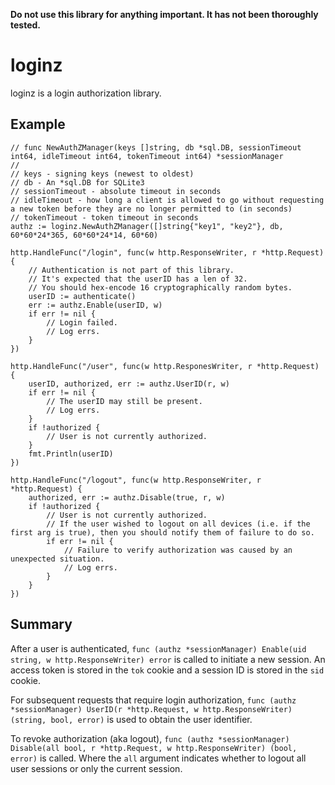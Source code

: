 **Do not use this library for anything important. It has not been thoroughly
tested.**

# loginz

loginz is a login authorization library.

## Example

```
// func NewAuthZManager(keys []string, db *sql.DB, sessionTimeout int64, idleTimeout int64, tokenTimeout int64) *sessionManager
//
// keys - signing keys (newest to oldest)
// db - An *sql.DB for SQLite3
// sessionTimeout - absolute timeout in seconds
// idleTimeout - how long a client is allowed to go without requesting a new token before they are no longer permitted to (in seconds)
// tokenTimeout - token timeout in seconds
authz := loginz.NewAuthZManager([]string{"key1", "key2"}, db, 60*60*24*365, 60*60*24*14, 60*60)

http.HandleFunc("/login", func(w http.ResponseWriter, r *http.Request) {
	// Authentication is not part of this library.
	// It's expected that the userID has a len of 32.
	// You should hex-encode 16 cryptographically random bytes.
	userID := authenticate()
	err := authz.Enable(userID, w)
	if err != nil {
		// Login failed.
		// Log errs.
	}
})

http.HandleFunc("/user", func(w http.ResponesWriter, r *http.Request) {
	userID, authorized, err := authz.UserID(r, w)
	if err != nil {
		// The userID may still be present.
		// Log errs.
	}
	if !authorized {
		// User is not currently authorized.
	}
	fmt.Println(userID)
})

http.HandleFunc("/logout", func(w http.ResponseWriter, r *http.Request) {
	authorized, err := authz.Disable(true, r, w)
	if !authorized {
		// User is not currently authorized.
		// If the user wished to logout on all devices (i.e. if the first arg is true), then you should notify them of failure to do so.
		if err != nil {
			// Failure to verify authorization was caused by an unexpected situation.
			// Log errs.
		}
	}
})
```

## Summary

After a user is authenticated,
`func (authz *sessionManager) Enable(uid string, w http.ResponseWriter) error`
is called to initiate a new session. An access token is stored in the `tok`
cookie and a session ID is stored in the `sid` cookie.

For subsequent requests that require login authorization,
`func (authz *sessionManager) UserID(r *http.Request, w http.ResponseWriter) (string, bool, error)`
is used to obtain the user identifier.

To revoke authorization (aka logout),
`func (authz *sessionManager) Disable(all bool, r *http.Request, w http.ResponseWriter) (bool, error)`
is called. Where the `all` argument indicates whether to logout all user
sessions or only the current session.
